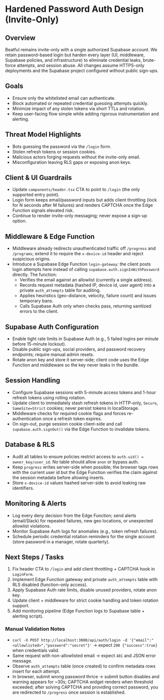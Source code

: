 # Hardened Password Auth Design (Invite-Only)

## Overview
Beatful remains invite-only with a single authorized Supabase account. We retain password-based login but harden every layer (UI, middleware, Supabase policies, and infrastructure) to eliminate credential leaks, brute-force attempts, and session abuse. All changes assume HTTPS-only deployments and the Supabase project configured without public sign-ups.

## Goals
- Ensure only the whitelisted email can authenticate.
- Block automated or repeated credential guessing attempts quickly.
- Minimize impact of any stolen tokens via short TTLs and rotation.
- Keep user-facing flow simple while adding rigorous instrumentation and alerting.

## Threat Model Highlights
- Bots guessing the password via the `/login` form.
- Stolen refresh tokens or session cookies.
- Malicious actors forging requests without the invite-only email.
- Misconfiguration leaving RLS gaps or exposing anon keys.

## Client & UI Guardrails
- Update `components/header.tsx` CTA to point to `/login` (the only supported entry point).
- Login form keeps email/password inputs but adds client throttling (lock for N seconds after M failures) and renders CAPTCHA once the Edge Function signals elevated risk.
- Continue to render invite-only messaging; never expose a sign-up option.

## Middleware & Edge Function
- Middleware already redirects unauthenticated traffic off `/progress` and `/programs`; extend it to require the `x-device-id` header and reject suspicious origins.
- Introduce a Supabase Edge Function `login-gateway`: the client posts login attempts here instead of calling `supabase.auth.signInWithPassword` directly. The function:
  - Verifies the email against an allowlist (currently a single address).
  - Records request metadata (hashed IP, device id, user agent) into a private `auth_attempts` table for auditing.
  - Applies heuristics (geo-distance, velocity, failure count) and issues temporary bans.
  - Calls Supabase Auth only when checks pass, returning sanitized errors to the client.

## Supabase Auth Configuration
- Enable tight rate limits in Supabase Auth (e.g., 5 failed logins per minute before 15-minute lockout).
- Disable public sign-ups, social providers, and password recovery endpoints; require manual admin resets.
- Rotate anon key and store it server-side; client code uses the Edge Function and middleware so the key never leaks in the bundle.

## Session Handling
- Configure Supabase sessions with 5-minute access tokens and 1-hour refresh tokens using rolling rotation.
- Update client to immediately stash refresh tokens in HTTP-only, `Secure`, `SameSite=Strict` cookies; never persist tokens in localStorage.
- Middleware checks for required cookie flags and forces re-authentication once a refresh token expires.
- On sign-out, purge session cookie client-side and call `supabase.auth.signOut()` via the Edge Function to invalidate tokens.

## Database & RLS
- Audit all tables to ensure policies restrict access to `auth.uid() = owner_key/user_id`. No table should allow `anon` or bypass auth.
- Keep `progress` writes server-side when possible; the browser tags rows with the current user id but the Edge Function verifies the claim against the session metadata before allowing inserts.
- Store `x-device-id` values hashed server-side to avoid leaking raw identifiers.

## Monitoring & Alerts
- Log every deny decision from the Edge Function; send alerts (email/Slack) for repeated failures, new geo locations, or unexpected allowlist violations.
- Monitor Supabase Auth logs for anomalies (e.g., token refresh failures).
- Schedule periodic credential rotation reminders for the single account (store password in a manager, rotate quarterly).

## Next Steps / Tasks
1. Fix header CTA to `/login` and add client throttling + CAPTCHA hook in `LoginForm`.
2. Implement Edge Function gateway and private `auth_attempts` table with RLS disabled (function-only access).
3. Apply Supabase Auth rate limits, disable unused providers, rotate anon key.
4. Update client + middleware for strict cookie handling and token rotation support.
5. Add monitoring pipeline (Edge Function logs to Supabase table + alerting script).

### Manual Validation Notes
- `curl -X POST http://localhost:3000/api/auth/login -d '{"email":"<allowlisted>","password":"secret"}'` → expect `200 {"success":true}` when credentials valid.
- Same request with non-allowlisted email → expect `401` and JSON error message.
- Observe `auth_attempts` table (once created) to confirm metadata rows insert for each attempt.
- In browser, submit wrong password thrice → submit button disables and warning appears for ~30s; CAPTCHA widget renders when threshold exceeded; after solving CAPTCHA and providing correct password, you are redirected to `/progress` once session is established.
